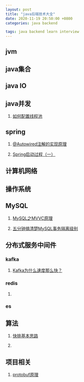 ```yaml
---
layout: post
title: "java后端技术大全"
date: 2020-11-19 20:50:00 +0800
categories: java backend

tags: java backend learn interview
---
```


## jvm

## java集合

## java IO

## java并发
1. [如何配置线程池](https://blog.csdn.net/u014203449/article/details/84891460)

## spring
1. [@Autowired注解的实现原理](https://juejin.cn/post/6844903957135884295)

2. [Spring启动过程（一）](https://juejin.cn/post/6844903601089806343)

    


## 计算机网络

## 操作系统

## MySQL
1. [MySQL之MVVC原理](https://blog.csdn.net/huaishu/article/details/89924250)

2. [五分钟搞清楚MySQL事务隔离级别](https://www.jianshu.com/p/4e3edbedb9a8)

## 分布式服务中间件

### kafka

1. [Kafka为什么速度那么快？](https://juejin.cn/post/6844903840332922893)

### redis

1. 

### es

## 算法
1. [快排基本思路](https://blog.csdn.net/code_ac/article/details/74158681)

2. 

## 项目相关
1. [protobuf原理](https://www.cnblogs.com/onlysun/articles/4569595.html)
<!--stackedit_data:
eyJoaXN0b3J5IjpbLTE1MTI2NDA3MjUsLTk3NTIyOTQ3NCwxNz
gyNTkyNzksLTUyMDExMDUxM119
-->